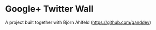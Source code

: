 Google+ Twitter Wall
============

A project built together with Björn Ahlfeld (https://github.com/ganddev)

